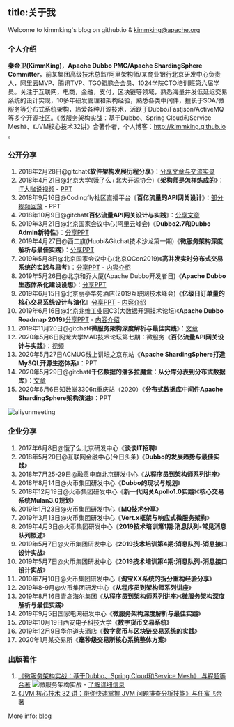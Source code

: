 title:关于我
---
Welcome to kimmking's blog on github.io & kimmking@apache.org

### 个人介绍

**秦金卫(KimmKing)**，**Apache Dubbo PMC/Apache ShardingSphere Committer**，前某集团高级技术总监/阿里架构师/某商业银行北京研发中心负责人，阿里云MVP、腾讯TVP、TGO鲲鹏会会员、1024学院CTO培训班第六届学员。关注于互联网，电商，金融，支付，区块链等领域，熟悉海量并发低延迟交易系统的设计实现，10多年研发管理和架构经验，熟悉各类中间件，擅长于SOA/微服务等分布式系统架构，热爱各种开源技术，活跃于Dubbo/Fastjson/ActiveMQ等多个开源社区。《微服务架构实战：基于Dubbo、Spring Cloud和Service Mesh》、《JVM核心技术32讲》合著作者，个人博客：http://kimmking.github.io 。

### 公开分享

1. 2018年2月28日@gitchat《**软件架构发展历程分享**》：[分享文章与交流实录](https://gitbook.cn/gitchat/activity/5a795024b939c9068a20dd37)
2. 2018年4月21日@北京大学(饿了么+北大开源协会)《**架构师是怎样炼成的**》：[IT大咖说视频](http://www.itdks.com/dakalive/detail/11106) -  [PPT](http://www.itdks.com/meet/material/2072?fileId=18342)
3. 2018年9月16日@Codingfly社区直播平台《**百亿流量的API网关设计**》：[部分视频回放](http://1254184052.vod2.myqcloud.com/74496b1fvodgzp1254184052/be537d0f5285890781861216562/f0.mp4) - PPT
4. 2018年10月9日@gitchat《**百亿流量API网关设计与实践**》：[分享文章](https://gitbook.cn/gitchat/activity/5ba3c3946d2f7759a30b10d9)
5. 2019年3月21日@北京国家会议中心(阿里云峰会)《**Dubbo2.7和Dubbo Admin新特性**》：[分享PPT](/ppt/dubbo2.7.pdf)
6. 2019年4月27日@西二旗(Huobi&Gitchat技术沙龙第一期)《**微服务架构深度解析与最佳实践**》：[分享PPT](/ppt/微服务架构深度解析与最佳实践-秦金卫KimmKing.pdf)
7. 2019年5月8日@北京国家会议中心(北京QCon2019)《**高并发实时分布式交易系统的实践与思考**》：[分享PPT](/ppt/QCon2019_交易系统的实践与思考-秦金卫KimmKing.pdf) - [内容介绍](https://2019.qconbeijing.com/presentation/1671)
8. 2019年5月26日@北京和乔大厦(Apache Dubbo开发者日)《**Apache Dubbo生态体系化建设设想**》：[分享PPT](/ppt/ApacheDubbo生态体系化建设设想-秦金卫KimmKing.pdf)
9. 2019年6月15日@北京丽亭华苑酒店(2019互联网技术峰会)《**亿级日订单量的核心交易系统设计与演化**》[分享PPT](/ppt/亿级日订单量核心交易系统设计与演化.pdf) - [内容介绍](https://www.bagevent.com/event/5268319)
10. 2019年6月16日@北京兆维工业园C3(大数据开源技术论坛)《**Apache Dubbo Roadmap 2019**》[分享PPT](/ppt/DubboRoadmap2019-kk.pdf) - [内容介绍](<https://www.huodongxing.com/event/2495015864500>)
11. 2019年11月20日@gitchat《**微服务架构深度解析与最佳实践**》：[文章](https://gitbook.cn/new/gitchat/activity/5dcb0e43e8ca7c30c0114184)
12. 2020年5月6日网龙大学MAD技术论坛第七期：微服务《**百亿流量API网关设计与实践**》：[视频](https://lc-ebde3aa7eb.site.101.com/course/course/61b576b1-2bdf-4c3e-b52e-635e15ce2b22?sdp-app-id=2a245c98-d19c-4184-a364-6b239904b303&sdp-biz-type=24360dfb-6b51-4aff-b4a3-3ca110586779&lang=zh-CN&sdp-fp=462807a6ebeea04bc0236a0a39f02d93) 
13. 2020年5月27日ACMUG线上讲坛之京东站《**Apache ShardingSphere打造MySQL开源生态体系**》：PPT
14. 2020年5月29日@gitchat《**千亿数据的潘多拉魔盒：从分库分表到分布式数据库**》：[文章](https://gitbook.cn/new/gitchat/activity/5eb2e609edf3136c22fcffd2)
15. 2020年6月6日知数堂3306π重庆站（2020）《**分布式数据库中间件Apache ShardingSphere架构演进**》：PPT

![aliyunmeeting](/images/02.jpg)

### 企业分享

1. 2017年6月8日@饿了么北京研发中心《**谈谈IT招聘**》
2. 2018年5月20日@互联网金融中心(今日头条)《**Dubbo的发展趋势与最佳实践**》
3. 2018年7月25-29日@融贯电商北京研发中心《**从程序员到架构师系列讲座**》
4. 2018年8月14日@火币集团研发中心《**Dubbo的现状与规划**》
5. 2018年12月19日@火币集团研发中心《**新一代网关Apollo1.0实践**》《**核心交易系统Mulan3.0规划**》
5. 2019年1月23日@火币集团研发中心《**MQ技术分享**》
6. 2019年3月13日@火币集团研发中心《**Vert.x框架与响应式微服务架构**》
7. 2019年4月3日@火币集团研发中心《**2019技术培训第1期:消息队列-常见消息队列概述**》
8. 2019年5月7日@火币集团研发中心《**2019技术培训第4期:消息队列-消息接口设计实战**》
10. 2019年5月7日@火币集团研发中心《**2019技术培训第4期:消息队列-消息接口设计实战**》
11. 2019年7月10日@火币集团研发中心《**淘宝XX系统的拆分重构经验分享**》
12. 2019年8-9月@火币集团研发中心《**从程序员到架构师系列讲座**》
13. 2019年8月16日青岛海尔集团《**从程序员到架构师系列讲座**》《**微服务架构深度解析与最佳实践**》
14. 2019年9月5日国家电网研发中心《**微服务架构深度解析与最佳实践**》
15. 2019年10月19日西安电子科技大学《**数字货币交易系统**》
16. 2019年12月9日华尔道夫酒店《**数字货币与区块链交易系统的实践**》
17. 2020年1月某交易所《**毫秒级交易所核心系统整体方案**》

### 出版著作

1. [《微服务架构实战：基于Dubbo、Spring Cloud和Service Mesh》 与程超等合著](https://item.jd.com/12585284.html)
![微服务架构实战](/images/01.jpg) - [了解详细信息](https://msainaction.github.io/)
2. [《JVM 核心技术 32 讲：带你快速掌握 JVM 问题排查分析技能》与任富飞合著](https://gitbook.cn/gitchat/column/5de76cc38d374b7721a15cec)

More info: [blog](http://blog.csdn.net/kimmking)
